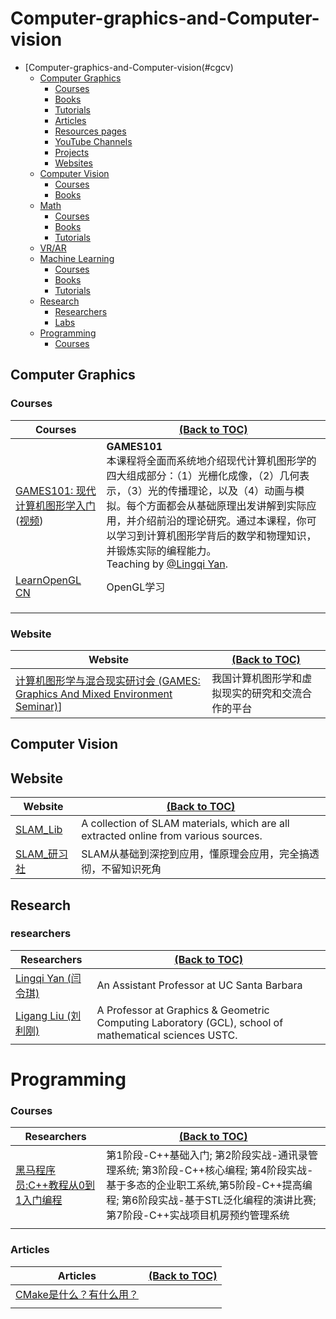 # <span id="cgcv"> Computer-graphics-and-Computer-vision</span>


- [Computer-graphics-and-Computer-vision(#cgcv)
  - [Computer Graphics](#cg)
    - [Courses](#cg-courses)
    - [Books](#cg-books)
    - [Tutorials](#cg-tutorials)
    - [Articles](#cg-articles)
    - [Resources pages](#cg-resources)
    - [YouTube Channels](#cg-youtube)
    - [Projects](#cg-projects)
    - [Websites](#cg-websites)
  - [Computer Vision](#cv)
    - [Courses](#cv-courses)
    - [Books](#cg-books)
  - [Math](#math)
    - [Courses](#math-courses)
    - [Books](#math-books)
    - [Tutorials](#math-tutorials) 
  - [VR/AR](#vrar)
  - [Machine Learning](#ml)
    - [Courses](#ml-courses)
    - [Books](#ml-books)
    - [Tutorials](#ml-turorials)
  - [Research](#research)
    - [Researchers](#research-researchers)
    - [Labs](#research-labs)
  - [Programming](#pro)
    - [Courses](#pro-courses)
## <span id="cg">Computer Graphics</span>
### <span id="cg-courses"> Courses</span>
| Courses                                                      | [(Back to TOC)](#cgcv)                                        |
| ------------------------------------------------------------ | ------------------------------------------------------------ |
| [GAMES101: 现代计算机图形学入门](https://sites.cs.ucsb.edu/~lingqi/teaching/games101.html) ([视频](https://www.bilibili.com/video/BV1X7411F744?from=search&seid=2910698734624946149))| **GAMES101**<br>本课程将全面而系统地介绍现代计算机图形学的四大组成部分：（1）光栅化成像，（2）几何表示，（3）光的传播理论，以及（4）动画与模拟。每个方面都会从基础原理出发讲解到实际应用，并介绍前沿的理论研究。通过本课程，你可以学习到计算机图形学背后的数学和物理知识，并锻炼实际的编程能力。<br>Teaching by [@Lingqi Yan](https://sites.cs.ucsb.edu/~lingqi/). |
|[LearnOpenGL CN](https://learnopengl-cn.github.io/) |OpenGL学习 |
| | |
| | |
| | |

### <span id="cg-website "> Website </span>
| Website                                                   | [(Back to TOC)](#cgcv)                                        |
| ------------------------------------------------------------ | ------------------------------------------------------------ |
|[计算机图形学与混合现实研讨会 (GAMES: Graphics And Mixed Environment Seminar)](http://games-cn.org/about-games/)] | 我国计算机图形学和虚拟现实的研究和交流合作的平台|


## <span id="cv">Computer Vision</span>
## <span id="cv-website "> Website </span>
| Website                                                   | [(Back to TOC)](#cgcv)                                        |
| ------------------------------------------------------------ | ------------------------------------------------------------ |
|[SLAM_Lib](https://github.com/Jinqiang/SLAM_Lib) | A collection of SLAM materials, which are all extracted online from various sources.|
|[SLAM_研习社](https://github.com/electech6/LearnSLAM) | SLAM从基础到深挖到应用，懂原理会应用，完全搞透彻，不留知识死角|


## <span id="research">Research</span>
### <span id="research-researchers"> researchers</span>
| Researchers                                               | [(Back to TOC)](#cgcv)                                        |
| ------------------------------------------------------------ | ------------------------------------------------------------ |
| [Lingqi Yan (闫令琪)](http://www.cs.ucsb.edu/~lingqi/?tdsourcetag=s_pctim_aiomsg#bio) | An Assistant Professor at UC Santa Barbara                   |
| [Ligang Liu (刘利刚)](http://staff.ustc.edu.cn/~lgliu/)      | A Professor at Graphics & Geometric Computing Laboratory (GCL), school of mathematical sciences USTC. |

# <span id="pro">Programming</span>
### <span id="pro-courses"> Courses</span>
| Researchers                                               | [(Back to TOC)](#cgcv)                                        |
| ------------------------------------------------------------ | ------------------------------------------------------------ |
| [黑马程序员:C++教程从0到1入门编程](https://www.bilibili.com/video/BV1et411b73Z) | 第1阶段-C++基础入门; 第2阶段实战-通讯录管理系统; 第3阶段-C++核心编程; 第4阶段实战-基于多态的企业职工系统,第5阶段-C++提高编程; 第6阶段实战-基于STL泛化编程的演讲比赛; 第7阶段-C++实战项目机房预约管理系统                  |
| |  |
### <span id="pro-art"> Articles</span>
| Articles                                                     | [(Back to TOC)](#cgcv)                                        |
| ------------------------------------------------------------ | ------------------------------------------------------------ |
| [CMake是什么？有什么用？](https://blog.csdn.net/Torres_10/article/details/80371425) |                   |
| |  |
